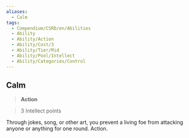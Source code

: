 ```yaml
---
aliases:
  - Calm
tags:
  - Compendium/CSRD/en/Abilities
  - Ability
  - Ability/Action
  - Ability/Cost/3
  - Ability/Tier/Mid
  - Ability/Pool/Intellect
  - Ability/Categories/Control
---
```

    
      
## Calm      
>**Action**      
>3 Intellect points    
      
Through jokes, song, or other art, you prevent a living foe from attacking anyone or anything for one round. Action.